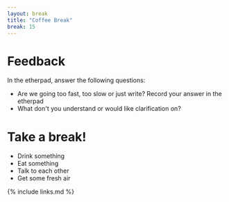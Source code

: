 ```yaml
---
layout: break
title: "Coffee Break"
break: 15
---
```


# Feedback
In the etherpad, answer the following questions:

- Are we going too fast, too slow or just write? Record your answer in the etherpad
- What don't you understand or would like clarification on?


# Take a break!
- Drink something
- Eat something
- Talk to each other
- Get some fresh air

{% include links.md %}
